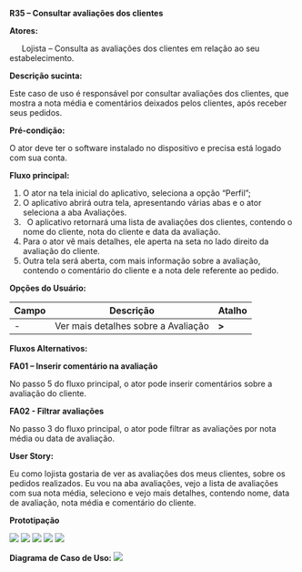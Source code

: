 ﻿**R35 – Consultar avaliações dos clientes** 

**Atores:**

`	`Lojista – Consulta as avaliações dos clientes em relação ao seu estabelecimento.

**Descrição sucinta:**

Este caso de uso é responsável por consultar avaliações dos clientes, que mostra a nota média e comentários deixados pelos clientes, após receber seus pedidos.

**Pré-condição:**

O ator deve ter o software instalado no dispositivo e precisa está logado com sua conta.

**Fluxo principal:**

1. O ator na tela inicial do aplicativo, seleciona a opção “Perfil”;
1. O aplicativo abrirá outra tela, apresentando várias abas e o ator seleciona a aba Avaliações.
1. ` `O aplicativo retornará uma lista de avaliações dos clientes, contendo o nome do cliente, nota do cliente e data da avaliação.
1. Para o ator vê mais detalhes, ele aperta na seta no lado direito da avaliação do cliente.
1. Outra tela será aberta, com mais informação sobre a avaliação, contendo o comentário do cliente e a nota dele referente ao pedido.

**Opções do Usuário:**

|**Campo**|**Descrição**|**Atalho**|
| - | - | - |
|-|Ver mais detalhes sobre a Avaliação|   **>**|


**Fluxos Alternativos:**

**FA01 – Inserir comentário na avaliação**

No passo 5 do fluxo principal, o ator pode inserir comentários sobre a avaliação do cliente.

**FA02 - Filtrar avaliações**

No passo 3 do fluxo principal, o ator pode filtrar as avaliações por nota média ou data de avaliação.


**User Story:**

Eu como lojista gostaria de ver as avaliações dos meus clientes, sobre os pedidos realizados. Eu vou na aba avaliações, vejo a lista de avaliações com sua nota média, seleciono e vejo mais detalhes, contendo nome, data de avaliação, nota média e comentário do cliente.

**Prototipação** 


![](https://i.imgur.com/FLqeBZi.png)
![](https://i.imgur.com/nib6ZwA.png)
![](https://i.imgur.com/3wp6aHq.png)
![](https://i.imgur.com/2B8wMWh.png)
![](https://i.imgur.com/zgFpibO.png)












**Diagrama de Caso de Uso:**
![](https://i.imgur.com/E8NtrCC.png)
